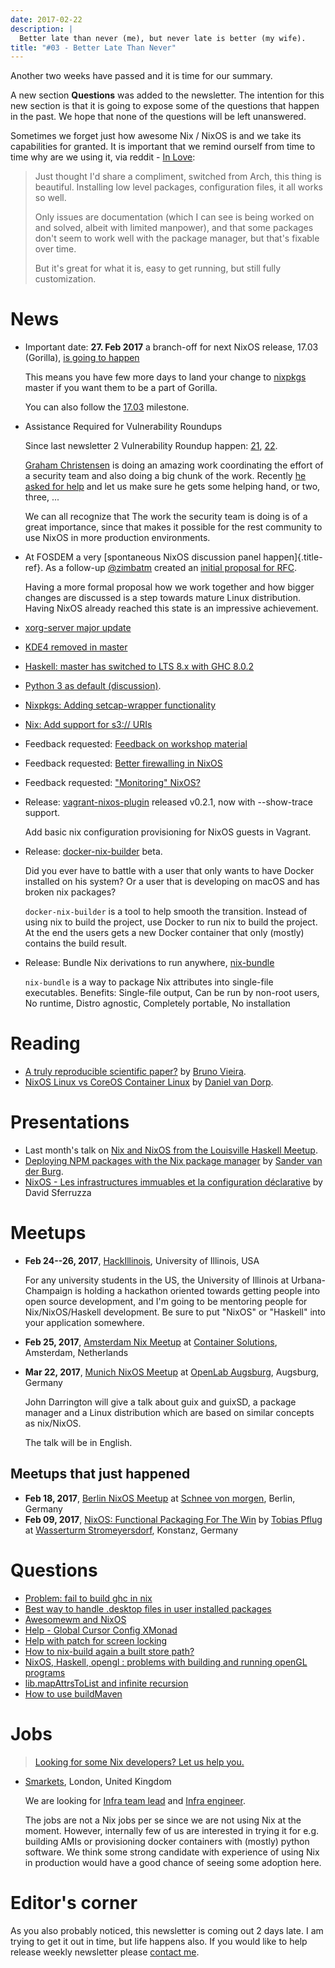 ```yaml
---
date: 2017-02-22
description: |
  Better late than never (me), but never late is better (my wife).
title: "#03 - Better Late Than Never"
---
```


Another two weeks have passed and it is time for our summary.

A new section **Questions** was added to the newsletter. The intention
for this new section is that it is going to expose some of the questions
that happen in the past. We hope that none of the questions will be left
unanswered.

Sometimes we forget just how awesome Nix / NixOS is and we take its
capabilities for granted. It is important that we remind ourself from
time to time why are we using it, via reddit - [In
Love](https://www.reddit.com/r/NixOS/comments/5uc9ms/in_love/):

> Just thought I\'d share a compliment, switched from Arch, this thing
> is beautiful. Installing low level packages, configuration files, it
> all works so well.
>
> Only issues are documentation (which I can see is being worked on and
> solved, albeit with limited manpower), and that some packages don\'t
> seem to work well with the package manager, but that\'s fixable over
> time.
>
> But it\'s great for what it is, easy to get running, but still fully
> customization.

# News

- Important date: **27. Feb 2017** a branch-off for next NixOS
  release, 17.03 (Gorilla), [is going to
  happen](https://www.mail-archive.com/nix-dev@lists.science.uu.nl/msg31817.html)

  This means you have few more days to land your change to
  [nixpkgs](https://github.com/NixOS/nixpkgs) master if you want them
  to be a part of Gorilla.

  You can also follow the
  [17.03](https://github.com/NixOS/nixpkgs/milestone/10) milestone.

- Assistance Required for Vulnerability Roundups

  Since last newsletter 2 Vulnerability Roundup happen:
  [21](https://github.com/NixOS/nixpkgs/issues/22549),
  [22](https://github.com/NixOS/nixpkgs/issues/22826).

  [Graham Christensen](https://github.com/grahamc) is doing an amazing
  work coordinating the effort of a security team and also doing a big
  chunk of the work. Recently [he asked for
  help](https://www.mail-archive.com/nix-dev@lists.science.uu.nl/msg31432.html)
  and let us make sure he gets some helping hand, or two, three, \...

  We can all recognize that The work the security team is doing is of
  a great importance, since that makes it possible for the rest
  community to use NixOS in more production environments.

- At FOSDEM a very [spontaneous NixOS discussion panel
  happen]{.title-ref}. As a follow-up
  [\@zimbatm](https://twitter.com/zimbatm) created an [initial
  proposal for
  RFC](https://www.mail-archive.com/nix-dev@lists.science.uu.nl/msg31769.html).

  Having a more formal proposal how we work together and how bigger
  changes are discussed is a step towards mature Linux distribution.
  Having NixOS already reached this state is an impressive
  achievement.

- [xorg-server major
  update](https://www.mail-archive.com/nix-dev@lists.science.uu.nl/msg31762.html)

- [KDE4 removed in
  master](https://www.mail-archive.com/nix-dev@lists.science.uu.nl/msg31701.html)

- [Haskell: master has switched to LTS 8.x with GHC
  8.0.2](https://www.mail-archive.com/nix-dev@lists.science.uu.nl/msg31818.html)

- [Python 3 as default
  (discussion)](https://www.mail-archive.com/nix-dev@lists.science.uu.nl/msg31806.html).

- [Nixpkgs: Adding setcap-wrapper
  functionality](https://github.com/NixOS/nixpkgs/pull/16654)

- [Nix: Add support for s3://
  URIs](https://github.com/NixOS/nix/commit/9ff9c3f2f80ba4108e9c945bbfda2c64735f987b)

- Feedback requested: [Feedback on workshop
  material](https://www.mail-archive.com/nix-dev@lists.science.uu.nl/msg32011.html)

- Feedback requested: [Better firewalling in
  NixOS](https://github.com/NixOS/nixpkgs/pull/12940)

- Feedback requested: [\"Monitoring\"
  NixOS?](https://www.mail-archive.com/nix-dev@lists.science.uu.nl/msg31836.html)

- Release:
  [vagrant-nixos-plugin](https://rubygems.org/gems/vagrant-nixos-plugin/versions/0.2.1)
  released v0.2.1, now with \--show-trace support.

  Add basic nix configuration provisioning for NixOS guests in
  Vagrant.

- Release:
  [docker-nix-builder](https://github.com/numtide/docker-nix-builder)
  beta.

  Did you ever have to battle with a user that only wants to have
  Docker installed on his system? Or a user that is developing on
  macOS and has broken nix packages?

  `docker-nix-builder` is a tool to help smooth the transition.
  Instead of using nix to build the project, use Docker to run nix to
  build the project. At the end the users gets a new Docker container
  that only (mostly) contains the build result.

- Release: Bundle Nix derivations to run anywhere,
  [nix-bundle](https://github.com/matthewbauer/nix-bundle)

  `nix-bundle` is a way to package Nix attributes into single-file
  executables. Benefits: Single-file output, Can be run by non-root
  users, No runtime, Distro agnostic, Completely portable, No
  installation

# Reading

- [A truly reproducible scientific
  paper?](https://medium.com/@bmpvieira/a-truly-reproducible-scientific-paper-5059b282ee9a#.hutdj7dte)
  by [Bruno Vieira](https://twitter.com/bmpvieira).
- [NixOS Linux vs CoreOS Container
  Linux](https://www.vandorp.biz/2017/02/nixos-linux-vs-coreos-container-linux/)
  by [Daniel van Dorp](https://twitter.com/djvdorp).

# Presentations

- Last month\'s talk on [Nix and NixOS from the Louisville Haskell
  Meetup](https://youtu.be/D5Gq2wkRXpU).
- [Deploying NPM packages with the Nix package
  manager](https://video.fosdem.org/2017/K.4.601/deploying_npm_packages_with_nix.mp4)
  by [Sander van der Burg](https://twitter.com/svdburg).
- [NixOS - Les infrastructures immuables et la configuration
  déclarative](https://www.youtube.com/watch?v=YWSeJQKWw9g) by David
  Sferruzza

# Meetups

- **Feb 24--26, 2017**,
  [HackIllinois](https://medium.com/@HackIllinois/open-source-2017-b322ad688471#.vim3uki6h),
  University of Illinois, USA

  For any university students in the US, the University of Illinois at
  Urbana-Champaign is holding a hackathon oriented towards getting
  people into open source development, and I\'m going to be mentoring
  people for Nix/NixOS/Haskell development. Be sure to put \"NixOS\"
  or \"Haskell\" into your application somewhere.

- **Feb 25, 2017**, [Amsterdam Nix
  Meetup](https://www.meetup.com/Amsterdam-Nix-Meetup/events/232753333/)
  at [Container
  Solutions](https://maps.google.com/maps?f=q&hl=en&q=de+Ruyterkade+142-143%2C+Amsterdam%2C+nl),
  Amsterdam, Netherlands

- **Mar 22, 2017**, [Munich NixOS
  Meetup](https://www.meetup.com/Munich-NixOS-Meetup/events/237831744/?eventId=237831744)
  at [OpenLab
  Augsburg](https://maps.google.com/maps?f=q&hl=en&q=48.357765,10.886834),
  Augsburg, Germany

  John Darrington will give a talk about guix and guixSD, a package
  manager and a Linux distribution which are based on similar concepts
  as nix/NixOS.

  The talk will be in English.

## Meetups that just happened

- **Feb 18, 2017**, [Berlin NixOS
  Meetup](https://www.meetup.com/Berlin-NixOS-Meetup/events/237045577/)
  at [Schnee von
  morgen](https://maps.google.com/maps?f=q&hl=en&q=Kiefholzstrasse+1%2C+12435+Berlin%2C+Berlin%2C+de),
  Berlin, Germany
- **Feb 09, 2017**, [NixOS: Functional Packaging For The
  Win](https://www.meetup.com/SeeIT-IT-Meetup-in-Konstanz-Kreuzlingen/events/236693855)
  by [Tobias Pflug](http://twitter.com/tpflug) at [Wasserturm
  Stromeyersdorf](https://maps.google.com/maps?f=q&hl=en&q=Turmstra%C3%9Fe+30%2C+78467+Konstanz%2C+%2C+Konstanz%2C+de),
  Konstanz, Germany

# Questions

- [Problem: fail to build ghc in
  nix](https://www.reddit.com/r/NixOS/comments/5ubtc4/fail_to_build_ghc_in_nix_missing_dependencies/)
- [Best way to handle .desktop files in user installed
  packages](https://www.reddit.com/r/NixOS/comments/5un4bi/best_way_to_handle_desktop_files_in_user/)
- [Awesomewm and
  NixOS](https://www.reddit.com/r/NixOS/comments/5ssgek/awesomewm/)
- [Help - Global Cursor Config
  XMonad](https://www.mail-archive.com/nix-dev@lists.science.uu.nl/msg31518.html)
- [Help with patch for screen
  locking](https://www.mail-archive.com/nix-dev@lists.science.uu.nl/msg31433.html)
- [How to nix-build again a built store
  path?](http://stackoverflow.com/questions/41486747/how-to-nix-build-again-a-built-store-path)
- [NixOS, Haskell, opengl : problems with building and running openGL
  programs](http://stackoverflow.com/questions/41527061/nixos-haskell-opengl-problems-with-building-and-running-opengl-programs)
- [lib.mapAttrsToList and infinite
  recursion](http://stackoverflow.com/questions/42150082/lib-mapattrstolist-and-infinite-recursion)
- [How to use
  buildMaven](https://www.mail-archive.com/nix-dev@lists.science.uu.nl/msg31613.html)

# Jobs

> [Looking for some Nix developers? Let us help
> you.](https://github.com/NixOS/nixos-weekly/issues/new)

- [Smarkets](https://smarkets.com/about), London, United Kingdom

  We are looking for [Infra team
  lead](https://boards.greenhouse.io/smarkets/jobs/486940) and [Infra
  engineer](https://boards.greenhouse.io/smarkets/jobs/486940).

  The jobs are not a Nix jobs per se since we are not using Nix at the
  moment. However, internally few of us are interested in trying it
  for e.g. building AMIs or provisioning docker containers with
  (mostly) python software. We think some strong candidate with
  experience of using Nix in production would have a good chance of
  seeing some adoption here.

# Editor\'s corner

As you also probably noticed, this newsletter is coming out 2 days late.
I am trying to get it out in time, but life happens also. If you would
like to help release weekly newsletter please [contact
me](https://twitter.com/garbas).
